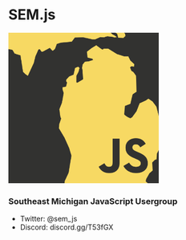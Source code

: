 # SEM.js

<img src="../assets/SEMJS.png" width="300" />

### Southeast Michigan JavaScript Usergroup

- Twitter: @sem_js
- Discord: discord.gg/T53fGX

<!-- - **WiFi Name: ** <a href="wifi.html" id="wifiNameValue"></a>
- **WiFi Password: ** <a href="wifi.html" id="wifiPasswordValue"></a> -->

